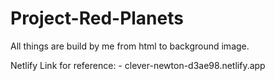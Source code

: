 # Project-Red-Planets
All things are build by me from html to background image.

Netlify Link for reference: - clever-newton-d3ae98.netlify.app

